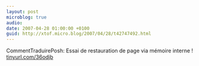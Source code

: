 ```yaml
---
layout: post
microblog: true
audio: 
date: 2007-04-28 01:00:00 +0100
guid: http://xtof.micro.blog/2007/04/28/t42747492.html
---
```

CommentTraduirePosh: Essai de restauration de page via mémoire interne ! [tinyurl.com/36odjb](http://tinyurl.com/36odjb)
